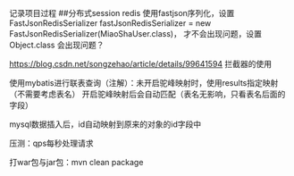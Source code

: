 记录项目过程
##分布式session
redis 使用fastjson序列化，设置FastJsonRedisSerializer fastJsonRedisSerializer = new FastJsonRedisSerializer(MiaoShaUser.class)，
才不会出现问题，设置Object.class 会出现问题？

https://blog.csdn.net/songzehao/article/details/99641594 拦截器的使用

使用mybatis进行联表查询（注解）：未开启驼峰映射时，使用results指定映射（不需要考虑表名）
开启驼峰映射后会自动匹配（表名无影响，只看表名后面的字段）

mysql数据插入后，id自动映射到原来的对象的id字段中

压测：qps每秒处理请求

打war包与jar包：mvn clean package